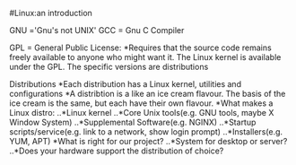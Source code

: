 #Linux:an introduction

GNU ='Gnu's not UNIX'
GCC = Gnu C Compiler

GPL = General Public License:
*Requires that the source code remains freely available to anyone who might want it. The Linux kernel is available under the GPL. The specific versions are distributions

Distributions
*Each distribution has a Linux kernel, utilities and configurations
*A distribtion is a like an ice cream flavour. The basis of the ice cream is the same, but each have their own flavour.
*What makes a Linux distro:
..*Linux kernel
..*Core Unix tools(e.g. GNU tools, maybe X Window System)
..*Supplemental Software(e.g. NGINX)
..*Startup scripts/service(e.g. link to a network, show login prompt)
..*Installers(e.g. YUM, APT)
*What is right for our project?
..*System for desktop or server?
..*Does your hardware support the distribution of choice?
